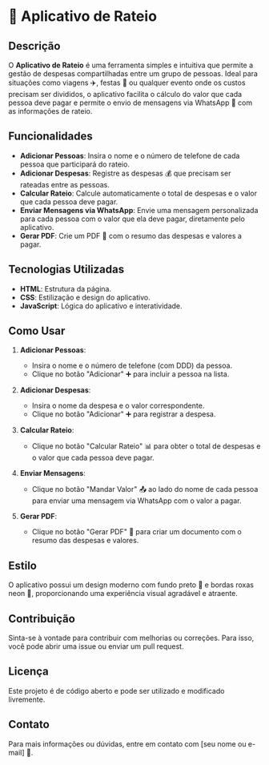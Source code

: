 # 🧾 Aplicativo de Rateio

## Descrição

O **Aplicativo de Rateio** é uma ferramenta simples e intuitiva que permite a gestão de despesas compartilhadas entre um grupo de pessoas. Ideal para situações como viagens ✈️, festas 🎉 ou qualquer evento onde os custos precisam ser divididos, o aplicativo facilita o cálculo do valor que cada pessoa deve pagar e permite o envio de mensagens via WhatsApp 📱 com as informações de rateio.

## Funcionalidades

- **Adicionar Pessoas**: Insira o nome e o número de telefone de cada pessoa que participará do rateio.
- **Adicionar Despesas**: Registre as despesas 💰 que precisam ser rateadas entre as pessoas.
- **Calcular Rateio**: Calcule automaticamente o total de despesas e o valor que cada pessoa deve pagar.
- **Enviar Mensagens via WhatsApp**: Envie uma mensagem personalizada para cada pessoa com o valor que ela deve pagar, diretamente pelo aplicativo.
- **Gerar PDF**: Crie um PDF 📄 com o resumo das despesas e valores a pagar.

## Tecnologias Utilizadas

- **HTML**: Estrutura da página.
- **CSS**: Estilização e design do aplicativo.
- **JavaScript**: Lógica do aplicativo e interatividade.

## Como Usar

1. **Adicionar Pessoas**:
   - Insira o nome e o número de telefone (com DDD) da pessoa.
   - Clique no botão "Adicionar" ➕ para incluir a pessoa na lista.

2. **Adicionar Despesas**:
   - Insira o nome da despesa e o valor correspondente.
   - Clique no botão "Adicionar" ➕ para registrar a despesa.

3. **Calcular Rateio**:
   - Clique no botão "Calcular Rateio" 📊 para obter o total de despesas e o valor que cada pessoa deve pagar.

4. **Enviar Mensagens**:
   - Clique no botão "Mandar Valor" 📤 ao lado do nome de cada pessoa para enviar uma mensagem via WhatsApp com o valor a pagar.

5. **Gerar PDF**:
   - Clique no botão "Gerar PDF" 📄 para criar um documento com o resumo das despesas e valores.

## Estilo

O aplicativo possui um design moderno com fundo preto 🖤 e bordas roxas neon 💜, proporcionando uma experiência visual agradável e atraente.

## Contribuição

Sinta-se à vontade para contribuir com melhorias ou correções. Para isso, você pode abrir uma issue ou enviar um pull request.

## Licença

Este projeto é de código aberto e pode ser utilizado e modificado livremente. 

## Contato

Para mais informações ou dúvidas, entre em contato com [seu nome ou e-mail] 📧.

